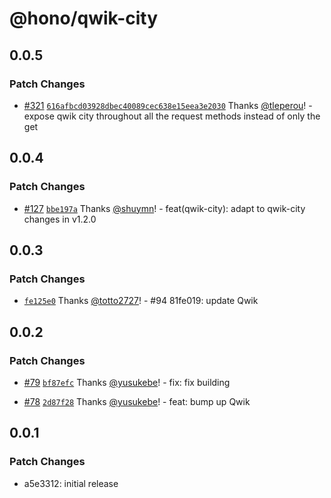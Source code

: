 # @hono/qwik-city

## 0.0.5

### Patch Changes

- [#321](https://github.com/honojs/middleware/pull/321) [`616afbcd03928dbec40089cec638e15eea3e2030`](https://github.com/honojs/middleware/commit/616afbcd03928dbec40089cec638e15eea3e2030) Thanks [@tleperou](https://github.com/tleperou)! - expose qwik city throughout all the request methods instead of only the get

## 0.0.4

### Patch Changes

- [#127](https://github.com/honojs/middleware/pull/127) [`bbe197a`](https://github.com/honojs/middleware/commit/bbe197acc34b0ebc47a9609710eb420ecec6aded) Thanks [@shuymn](https://github.com/shuymn)! - feat(qwik-city): adapt to qwik-city changes in v1.2.0

## 0.0.3

### Patch Changes

- [`fe125e0`](https://github.com/honojs/middleware/commit/fe125e02b3fc5aa584487e621e6b442a710bbbfe) Thanks [@totto2727](https://github.com/totto2727)! - #94 81fe019: update Qwik

## 0.0.2

### Patch Changes

- [#79](https://github.com/honojs/middleware/pull/79) [`bf87efc`](https://github.com/honojs/middleware/commit/bf87efc9547d06f987036ca7a40b0929e813f4d9) Thanks [@yusukebe](https://github.com/yusukebe)! - fix: fix building

- [#78](https://github.com/honojs/middleware/pull/78) [`2d87f28`](https://github.com/honojs/middleware/commit/2d87f28889f78b55622f046f3493b0eadb8873a2) Thanks [@yusukebe](https://github.com/yusukebe)! - feat: bump up Qwik

## 0.0.1

### Patch Changes

- a5e3312: initial release
